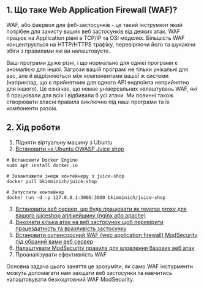 ## 1. Що таке Web Application Firewall (WAF)?
WAF, або фаєрвол для феб-застосунків - це такий інструмент який потрібен для захисту ваших веб застосунків від деяких атак. WAF працює на Application рівні в TCP/IP та OSI моделях. Більшість WAF концентрується на HTTP/HTTPS трафіку, перевіряючи його та шукаючи збіги з правилами які ви налаштовуєте. 

Ваші програми дуже різні, і що нормально для однієї програми є аномалією для іншої. Загрози вашій програмі не тільки унікальні для вас, але й відрізняються між компонентами вашої ж системи (наприклад, що є прийнятним для одного API ендпоінта неприйнятно для іншого). Це означає, що немає універсальних налаштувань WAF, які б працювали для всіх і відбивали б усі атаки. Ми повинні також створювати власні правила виключно під наші програми та їх компоненти разом.

## 2. Хід роботи
1. Підняти віртуальну машину з Ubuntu  
2. [Встановити на Ubuntu OWASP Juice shop](https://pwning.owasp-juice.shop/companion-guide/latest/part1/running.html)  
```
# Встановити Docker Engine  
sudo apt install docker.io  

# Завантажити імедж контейнеру з juice-shop  
docker pull bkimminich/juice-shop

# Запустити контейнер  
docker run -d -p 127.0.0.1:3000:3000 bkimminich/juice-shop  
```
3. [Встановити веб сервер, що буде працювати як reverse proxy для вашого juiceshop аплікейшину (nginx або apache)](https://github.com/sarin00/Course1-Intro-to-Cybersecruity/blob/main/11%20%D0%9F%D0%97%20-%20%D0%92%D0%B5%D0%B1%20%D1%81%D0%B5%D1%80%D0%B2%D0%B5%D1%80%2C%20%D0%B2%D0%B5%D0%B1%20%D0%B7%D0%B0%D1%81%D1%82%D0%BE%D1%81%D1%83%D0%BD%D0%BE%D0%BA%2C%20%D1%97%D1%85%20%D0%B1%D0%B5%D0%B7%D0%BF%D0%B5%D0%BA%D0%B0/Web%20app%2C%20nginx%2C%20SSL%20certs.md#6-%D0%BF%D1%80%D0%B0%D0%BA%D1%82%D0%B8%D1%87%D0%BD%D0%B5-%D0%B7%D0%B0%D0%B2%D0%B4%D0%B0%D0%BD%D0%BD%D1%8F)  
4. [Виконати кілька атак на веб застосунок щоб перевірити працездатність та вразливість застосунку](https://pwning.owasp-juice.shop/part1/running.html)  
5. [Встановити оупенсорсний WAF (web application firewall) ModSecurity під обраний вами веб сервер](https://github.com/owasp-modsecurity/ModSecurity-nginx)  
6. [Налаштувати ModSecurity правила для вловлення базових веб атак](https://owasp.org/www-project-modsecurity-core-rule-set/)  
7. Проаналізувати ефективність WAF

Основна задача цього заняття це зрозуміти, як само WAF інстурменти можуть допомагати нам захщати веб застосунки та навчитись налаштовувати безкоштовний WAF ModSecurity.
